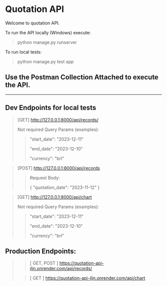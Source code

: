 # Quotation API

Welcome to quotation API.

To run the API locally
(Windows) execute:
>python manage.py runserver

To run local tests:
>python manage.py test app

## Use the Postman Collection Attached to execute the API.

****
## Dev Endpoints for local tests

>[GET] http://127.0.0.1:8000/api/records/
>
> Not required Query Params (examples):
>>"start_date": "2023-12-11"
>>
>>  "end_date": "2023-12-10"
>>
>>  "currency": "brl"
 
> [POST] http://127.0.0.1:8000/api/records
>>
>>Request Body:
>>
>>{ "quotation_date": "2023-11-12" }

> [GET] http://127.0.0.1:8000/api/chart
>
> Not required Query Params (examples):
>>"start_date": "2023-12-11"
>>
>>  "end_date": "2023-12-10"
>>
>>  "currency": "brl"

## Production Endpoints:
>> [ GET, POST ]  https://quotation-api-iljn.onrender.com/api/records/
>
>> [ GET ]  https://quotation-api-iljn.onrender.com/api/chart
